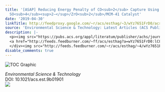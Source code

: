 ```yaml
---
title: '[ASAP] Reducing Energy Penalty of CO<sub>2</sub> Capture Using Fe Promoted
  SO<sub>4</sub><sup>2–</sup>/ZrO<sub>2</sub>/MCM-41 Catalyst'
date: '2019-04-30'
linkTitle: http://feedproxy.google.com/~r/acs/esthag/~3/wYz7651FrD0/acs.est.9b01901
source: 'Environmental Science & Technology: Latest Articles (ACS Publications)'
description: |-
  <p><img src="https://pubs.acs.org/appl/literatum/publisher/achs/journals/content/esthag/0/esthag.ahead-of-print/acs.est.9b01901/20190430/images/medium/es-2019-01901y_0007.gif" alt="TOC Graphic"/></p><div><cite>Environmental Science & Technology</cite></div><div>DOI: 10.1021/acs.est.9b01901</div><div class="feedflare">
  <a href="http://feeds.feedburner.com/~ff/acs/esthag?a=wYz7651FrD0:lC8Rc_t_VZc:yIl2AUoC8zA"><img src="http://feeds.feedburner.com/~ff/acs/esthag?d=yIl2AUoC8zA" border="0"></img></a>
  </div><img src="http://feeds.feedburner.com/~r/acs/esthag/~4/wYz7651FrD0" height="1" width="1" ...
disable_comments: true
---
```

<p><img src="https://pubs.acs.org/appl/literatum/publisher/achs/journals/content/esthag/0/esthag.ahead-of-print/acs.est.9b01901/20190430/images/medium/es-2019-01901y_0007.gif" alt="TOC Graphic"/></p><div><cite>Environmental Science & Technology</cite></div><div>DOI: 10.1021/acs.est.9b01901</div><div class="feedflare">
<a href="http://feeds.feedburner.com/~ff/acs/esthag?a=wYz7651FrD0:lC8Rc_t_VZc:yIl2AUoC8zA"><img src="http://feeds.feedburner.com/~ff/acs/esthag?d=yIl2AUoC8zA" border="0"></img></a>
</div><img src="http://feeds.feedburner.com/~r/acs/esthag/~4/wYz7651FrD0" height="1" width="1" ...